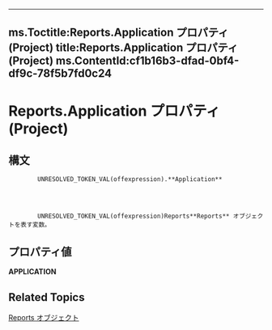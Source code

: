 
---
ms.Toctitle:Reports.Application プロパティ (Project)
title:Reports.Application プロパティ (Project)
ms.ContentId:cf1b16b3-dfad-0bf4-df9c-78f5b7fd0c24
---
# Reports.Application プロパティ (Project)





## 構文

            UNRESOLVED_TOKEN_VAL(offexpression).**Application**




            UNRESOLVED_TOKEN_VAL(offexpression)Reports**Reports** オブジェクトを表す変数。



## プロパティ値
**APPLICATION**



## Related Topics

[Reports オブジェクト](a9f4a13b-1907-dbe8-8077-fb1226bb8bb9.md)




